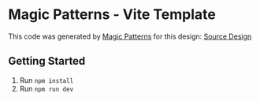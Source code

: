 # Magic Patterns - Vite Template

This code was generated by [Magic Patterns](https://magicpatterns.com) for this design: [Source Design](https://www.magicpatterns.com/component/1bfe20de-14ec-43c6-b95c-1295dc854888)

## Getting Started

1. Run `npm install`
2. Run `npm run dev`
